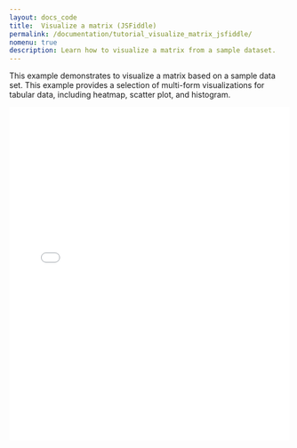 ```yaml
---
layout: docs_code
title:  Visualize a matrix (JSFiddle)
permalink: /documentation/tutorial_visualize_matrix_jsfiddle/
nomenu: true
description: Learn how to visualize a matrix from a sample dataset.
---
```

This example demonstrates to visualize a matrix based on a sample data set. This example provides a selection of multi-form visualizations for tabular data, including heatmap, scatter plot, and histogram.

<iframe width="100%" height="600" src="//jsfiddle.net/ngehlenborg/5j04r9yr/embedded/?accentColor=000000" allowfullscreen="allowfullscreen" frameborder="0"></iframe>
